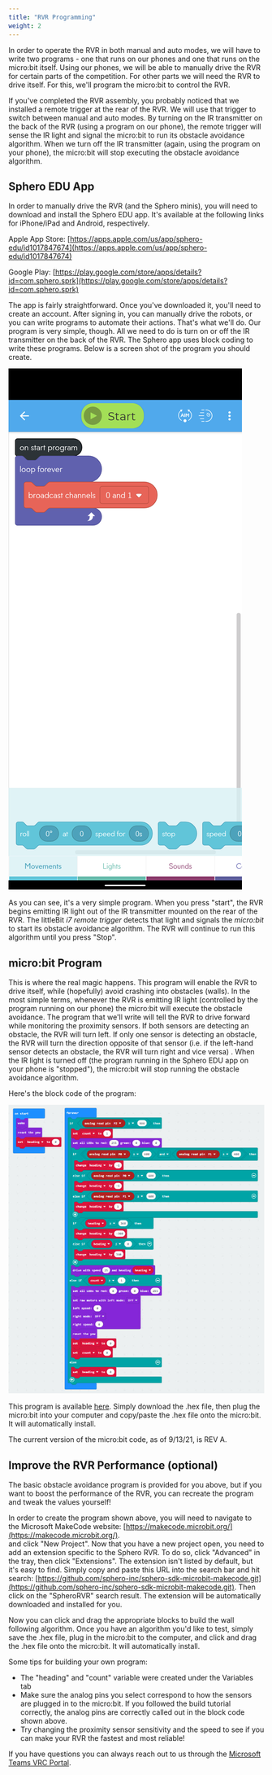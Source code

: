 ```yaml
---
title: "RVR Programming"
weight: 2
---
```


In order to operate the RVR in both manual and auto modes,
we will have to write two programs - one that runs on our phones and one that
runs on the micro:bit itself. Using our phones, we will be able to manually
drive the RVR for certain parts of the competition. For other parts we will
need the RVR to drive itself. For this, we'll program the micro:bit to control the RVR.

If you've completed the RVR assembly, you probably noticed that we installed a remote
trigger at the rear of the RVR. We will use that trigger to switch between manual
and auto modes. By turning on the IR transmitter on the back of the RVR
(using a program on our phone), the remote trigger will sense the IR light and
signal the micro:bit to run its obstacle avoidance algorithm. When we turn off
the IR transmitter (again, using the program on your phone), the micro:bit will
stop executing the obstacle avoidance algorithm.

## Sphero EDU App

In order to manually drive the RVR (and the Sphero minis),
you will need to download and install the Sphero EDU app. It's available at
the following links for iPhone/iPad and Android, respectively.

Apple App Store: [https://apps.apple.com/us/app/sphero-edu/id1017847674](https://apps.apple.com/us/app/sphero-edu/id1017847674)

Google Play: [https://play.google.com/store/apps/details?id=com.sphero.sprk](https://play.google.com/store/apps/details?id=com.sphero.sprk)

The app is fairly straightforward. Once you've downloaded it,
you'll need to create an account. After signing in, you can manually drive
the robots, or you can write programs to automate their actions.
That's what we'll do. Our program is very simple, though.
All we need to do is turn on or off the IR transmitter on the back of the RVR.
The Sphero app uses block coding to write these programs. Below is a screen
shot of the program you should create.

![](SpheroCode.png)

As you can see, it's a very simple program. When you press "start", the
RVR begins emitting IR light out of the IR transmitter mounted on the rear of the RVR.
The littleBit _i7 remote trigger_ detects that light and signals the _micro:bit_ to
start its obstacle avoidance algorithm. The RVR will continue to run this algorithm
until you press "Stop".

## micro:bit Program

This is where the real magic happens. This program will enable the RVR to
drive itself, while (hopefully) avoid crashing into obstacles (walls). In
the most simple terms, whenever the RVR is emitting IR light (controlled by
the program running on our phone) the micro:bit will execute the obstacle
avoidance. The program that we'll write will tell the RVR to drive forward
while monitoring the proximity sensors. If both sensors are detecting an
obstacle, the RVR will turn left. If only one sensor is detecting an obstacle,
the RVR will turn the direction opposite of that sensor (i.e. if the left-hand
sensor detects an obstacle, the RVR will turn right and vice versa) . When the
IR light is turned off (the program running in the Sphero EDU app on your phone
is "stopped"), the micro:bit will stop running the obstacle avoidance algorithm.

Here's the block code of the program:

![REV A Block Code](WallFollowingBlockCodeREVA.jpg)

This program is available
[here](https://github.com/bellflight/VRC-2022/tree/main/RVR/microbit-VRC-Wall-Following-Test-REV-A.hex).
Simply download the .hex file, then plug the micro:bit into your computer and
copy/paste the .hex file onto the micro:bit. It will automatically install.

The current version of the micro:bit code, as of 9/13/21, is REV A.

## Improve the RVR Performance (optional)

The basic obstacle avoidance program is provided for you above, but if you want
to boost the performance of the RVR, you can recreate the program and tweak the
values yourself!

In order to create the program shown above, you will need to navigate to the
Microsoft MakeCode website:
[https://makecode.microbit.org/](https://makecode.microbit.org/).  
and click "New Project". Now that you have a new project open, you
need to add an extension specific to the
Sphero RVR. To do so, click "Advanced" in the tray, then click "Extensions".
The extension isn't listed by default, but it's easy to find. Simply copy and paste
this URL into the search bar and hit search:
[https://github.com/sphero-inc/sphero-sdk-microbit-makecode.git](https://github.com/sphero-inc/sphero-sdk-microbit-makecode.git).
Then click on the "SpheroRVR" search result. The extension will be automatically
downloaded and installed for you.

Now you can click and drag the appropriate blocks to build the wall
following algorithm. Once you have an algorithm you'd like to test, simply save
the .hex file, plug in the micro:bit to the computer, and click and drag the .hex
file onto the micro:bit. It will automatically install.

Some tips for building your own program:

- The "heading" and "count" variable were created under the Variables tab
- Make sure the analog pins you select correspond to how the sensors are plugged
  in to the micro:bit. If you followed the build tutorial correctly,
  the analog pins are correctly called out in the block code shown above.
- Try changing the proximity sensor sensitivity and the speed to see if you
  can make your RVR the fastest and most reliable!

If you have questions you can always reach out to us through the
[Microsoft Teams VRC Portal](https://teams.microsoft.com/dl/launcher/launcher.html?url=%2F_%23%2Fl%2Fteam%2F19%3A21c615dc691c4f289fb9fda44c862df3%40thread.tacv2%2Fconversations%3FgroupId%3D6baa0f71-7580-4c72-905f-2b6ee58685c3%26tenantId%3D771923a0-2465-44c5-8531-b9366e228aad&type=team&deeplinkId=daf2e519-e92e-4cbe-8e71-dc0b4bd90266&directDl=true&msLaunch=true&enableMobilePage=true&suppressPrompt=true).
